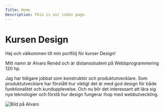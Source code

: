 ```yaml
---
Title: Home
Description: This is our index page.
---
```




Kursen Design
==========================

Hej och välkommen till min portfölj för kurser Design!

Mitt namn är Alvaro Renéd och är distansstudent på Webbprogrammering 120 hp.

Jag har tidigare jobbat som konstruktör och produktutvecklare. 
Som produktutvecklare har förstått hur viktigt det är med god design för både funktionalitet och kundupplevelse. Och nu blir det interessant att lära sig nya teknologier och förstå hur design fungerar ihop med webbutveckling.    


![Bild på Alvaro](%base_url%/assets/img/A_Rened.jpg)
